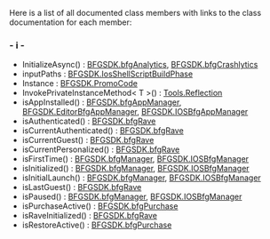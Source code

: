 Here is a list of all documented class members with links to the class
documentation for each member:

### \- i -

  - InitializeAsync() : [BFGSDK.bfgAnalytics](class_b_f_g_s_d_k_1_1bfg_analytics.html#a327774162869dc5ec1a42fea7afb0cda),
    [BFGSDK.bfgCrashlytics](class_b_f_g_s_d_k_1_1bfg_crashlytics.html#a6013b0ba541302c309d096a6d92099d1)
  - inputPaths : [BFGSDK.IosShellScriptBuildPhase](class_b_f_g_s_d_k_1_1_ios_shell_script_build_phase.html#a3c2f3a6705c193066bf27ef0874a116f)
  - Instance : [BFGSDK.PromoCode](class_b_f_g_s_d_k_1_1_promo_code.html#a073aa16dd2dd1be17a2e0ce370cad007)
  - InvokePrivateInstanceMethod\< T
    \>() : [Tools.Reflection](class_tools_1_1_reflection.html#a4da25acf1998dbb27b4a99242b276673)
  - isAppInstalled() : [BFGSDK.bfgAppManager](class_b_f_g_s_d_k_1_1bfg_app_manager.html#a3da13117b8d17916fb25db7f16ca38a4),
    [BFGSDK.EditorBfgAppManager](class_b_f_g_s_d_k_1_1_editor_bfg_app_manager.html#a801e673b35214b46ea18deca4a4ce273),
    [BFGSDK.IOSBfgAppManager](class_b_f_g_s_d_k_1_1_i_o_s_bfg_app_manager.html#a99ec3403dbd0720f60d05aa7a247642b)
  - isAuthenticated() : [BFGSDK.bfgRave](class_b_f_g_s_d_k_1_1bfg_rave.html#a0072e9288be9c7f35b70387eb393bef7)
  - isCurrentAuthenticated() : [BFGSDK.bfgRave](class_b_f_g_s_d_k_1_1bfg_rave.html#a1c0358f987abb6bbd3962783a5b5a1b6)
  - isCurrentGuest() : [BFGSDK.bfgRave](class_b_f_g_s_d_k_1_1bfg_rave.html#aaf3beffc2f114ace1facb3b3faf7d4e0)
  - isCurrentPersonalized() : [BFGSDK.bfgRave](class_b_f_g_s_d_k_1_1bfg_rave.html#af704cee03336a5486879e8fec2b82ae3)
  - isFirstTime() : [BFGSDK.bfgManager](class_b_f_g_s_d_k_1_1bfg_manager.html#aef9336c51169bddbae541b3ed1234902),
    [BFGSDK.IOSBfgManager](class_b_f_g_s_d_k_1_1_i_o_s_bfg_manager.html#afdba6f76371083c39be3e307ca08c9ee)
  - isInitialized() : [BFGSDK.bfgManager](class_b_f_g_s_d_k_1_1bfg_manager.html#ae383683807e8d3f3ce572af3cbd2886c),
    [BFGSDK.IOSBfgManager](class_b_f_g_s_d_k_1_1_i_o_s_bfg_manager.html#ab420f801963fcbe3afc249d7af91e54d)
  - isInitialLaunch() : [BFGSDK.bfgManager](class_b_f_g_s_d_k_1_1bfg_manager.html#a20d748da5dd7e80cb0e8da56a52a4329),
    [BFGSDK.IOSBfgManager](class_b_f_g_s_d_k_1_1_i_o_s_bfg_manager.html#a5b51a0ea381dc306ecf3ad5e97b705fd)
  - isLastGuest() : [BFGSDK.bfgRave](class_b_f_g_s_d_k_1_1bfg_rave.html#a71481e8fc0e466a75d366cf97b3c7d67)
  - isPaused() : [BFGSDK.bfgManager](class_b_f_g_s_d_k_1_1bfg_manager.html#a17bd467a794dd7a644c25fb38f944158),
    [BFGSDK.IOSBfgManager](class_b_f_g_s_d_k_1_1_i_o_s_bfg_manager.html#aad7fc1b88c3e8f2b97a5a9f58311f95e)
  - isPurchaseActive() : [BFGSDK.bfgPurchase](class_b_f_g_s_d_k_1_1bfg_purchase.html#ad8a4e0d1e88baeded4e9aa30ad1931d6)
  - isRaveInitialized() : [BFGSDK.bfgRave](class_b_f_g_s_d_k_1_1bfg_rave.html#a0a84e9dcab900d979d3ac9c7399df9e5)
  - isRestoreActive() : [BFGSDK.bfgPurchase](class_b_f_g_s_d_k_1_1bfg_purchase.html#a769489de61ac06a435addd5fc8d9b5c1)
